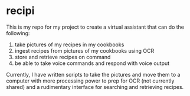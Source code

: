 # recipi

This is my repo for my project to create a virtual assistant that can do the following:
1. take pictures of my recipes in my cookbooks
2. ingest recipes from pictures of my cookbooks using OCR
3. store and retrieve recipes on command
4. be able to take voice commands and respond with voice output

Currently, I have written scripts to take the pictures and move them to a computer with more processing power to prep for OCR (not currently shared) and a rudimentary interface for searching and retrieving recipes.
